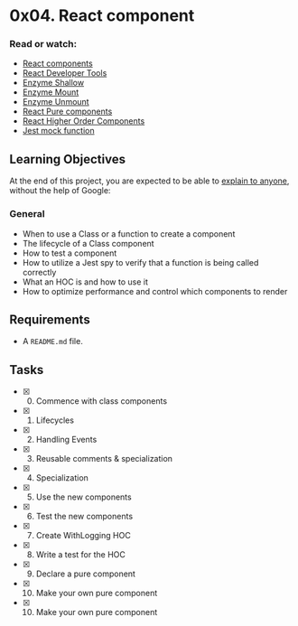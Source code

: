 # 0x04. React component

### Read or watch:

- [React components](https://reactjs.org/docs/react-component.html)
- [React Developer Tools](https://chrome.google.com/webstore/detail/react-developer-tools/fmkadmapgofadopljbjfkapdkoienihi)
- [Enzyme Shallow](https://enzymejs.github.io/enzyme/docs/api/shallow.html)
- [Enzyme Mount](https://enzymejs.github.io/enzyme/docs/api/ReactWrapper/mount.html)
- [Enzyme Unmount](https://enzymejs.github.io/enzyme/docs/api/ReactWrapper/unmount.html)
- [React Pure components](https://reactjs.org/docs/react-api.html#reactpurecomponent)
- [React Higher Order Components](https://reactjs.org/docs/higher-order-components.html)
- [Jest mock function](https://jestjs.io/docs/en/jest-object#mock-functions)

## Learning Objectives

At the end of this project, you are expected to be able to [explain to anyone](https://fs.blog/2012/04/feynman-technique/), without the help of Google:

### General

- When to use a Class or a function to create a component
- The lifecycle of a Class component
- How to test a component
- How to utilize a Jest spy to verify that a function is being called correctly
- What an HOC is and how to use it
- How to optimize performance and control which components to render

## Requirements

- A `README.md` file.

## Tasks

- [x] 0. Commence with class components
- [x] 1. Lifecycles
- [x] 2. Handling Events
- [x] 3. Reusable comments & specialization
- [x] 4. Specialization
- [x] 5. Use the new components
- [x] 6. Test the new components
- [x] 7. Create WithLogging HOC
- [x] 8. Write a test for the HOC
- [x] 9. Declare a pure component
- [x] 10. Make your own pure component
- [x] 10. Make your own pure component
